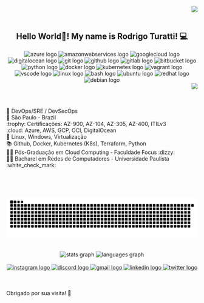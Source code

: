 <div align="right">
<img src="https://profile-counter.glitch.me/rturatti/count.svg?"  /></div>
<br clear="both">

<h2 align="center">Hello World👋! My name is Rodrigo Turatti! 💻</h2>

<div align="center">
  <img src="https://cdn.jsdelivr.net/gh/devicons/devicon/icons/azure/azure-original.svg" height="30" width="40" alt="azure logo"  />
  <img src="https://cdn.jsdelivr.net/gh/devicons/devicon/icons/amazonwebservices/amazonwebservices-original.svg" height="30" width="40" alt="amazonwebservices logo"  />
  <img src="https://cdn.jsdelivr.net/gh/devicons/devicon/icons/googlecloud/googlecloud-original.svg" height="30" width="40" alt="googlecloud logo"  />
  <img src="https://cdn.jsdelivr.net/gh/devicons/devicon/icons/digitalocean/digitalocean-original.svg" height="30" width="40" alt="digitalocean logo"  />
  <img src="https://cdn.jsdelivr.net/gh/devicons/devicon/icons/git/git-original.svg" height="30" width="40" alt="git logo"  />
  <img src="https://cdn.jsdelivr.net/gh/devicons/devicon/icons/github/github-original.svg" height="30" width="40" alt="github logo"  />
  <img src="https://cdn.jsdelivr.net/gh/devicons/devicon/icons/gitlab/gitlab-original.svg" height="30" width="40" alt="gitlab logo"  />
  <img src="https://cdn.jsdelivr.net/gh/devicons/devicon/icons/bitbucket/bitbucket-original.svg" height="30" width="40" alt="bitbucket logo"  />
  <img src="https://cdn.jsdelivr.net/gh/devicons/devicon/icons/python/python-original.svg" height="30" width="40" alt="python logo"  />
  <img src="https://cdn.jsdelivr.net/gh/devicons/devicon/icons/docker/docker-original.svg" height="30" width="40" alt="docker logo"  />
  <img src="https://cdn.jsdelivr.net/gh/devicons/devicon/icons/kubernetes/kubernetes-plain.svg" height="30" width="40" alt="kubernetes logo"  />
  <img src="https://cdn.jsdelivr.net/gh/devicons/devicon/icons/vagrant/vagrant-original.svg" height="30" width="40" alt="vagrant logo"  />
  <img src="https://cdn.jsdelivr.net/gh/devicons/devicon/icons/vscode/vscode-original.svg" height="30" width="40" alt="vscode logo"  />
  <img src="https://cdn.jsdelivr.net/gh/devicons/devicon/icons/linux/linux-original.svg" height="30" width="40" alt="linux logo"  />
  <img src="https://cdn.jsdelivr.net/gh/devicons/devicon/icons/bash/bash-original.svg" height="30" width="40" alt="bash logo"  />
  <img src="https://cdn.jsdelivr.net/gh/devicons/devicon/icons/ubuntu/ubuntu-plain.svg" height="30" width="40" alt="ubuntu logo"  />
  <img src="https://cdn.jsdelivr.net/gh/devicons/devicon/icons/redhat/redhat-original.svg" height="30" width="40" alt="redhat logo"  />
  <img src="https://cdn.jsdelivr.net/gh/devicons/devicon/icons/debian/debian-original.svg" height="30" width="40" alt="debian logo"  />
</div>


<!-- <h3 align="left">Analista DevOps/SRE e Futuro DevSecOps 🚀 (🚧 Em construção... 🚧)<br><br></h3> -->
<img align="right" height="300" src="https://www.contrastsecurity.com/hs-fs/hubfs/images/DevOps%20Solutions/devops-old-way.gif?width=1322&name=devops-old-way.gif"  />
<p align="left">
	<br>
	<br>
	<br>
	💼 DevOps/SRE / DevSecOps <br>
	🏡 São Paulo - Brazil <br>
	:trophy: Certificações: AZ-900, AZ-104, AZ-305, AZ-400, ITILv3 <br>
	:cloud: Azure, AWS, GCP, OCI, DigitalOcean <br>
	🐧 Linux, Windows, Virtualização <br>
	📚 Github, Docker, Kubernetes (K8s), Terraform, Python <br>
	👨‍🎓 Pós-Graduação em Cloud Computing - Faculdade Focus :dizzy: <br>
	👨‍🎓 Bacharel em Redes de Computadores - Universidade Paulista :white_check_mark: <br>
	<br>
	<br>
	<br>
</p>
<div align="center">
	
![Snake animation](https://github.com/phaelfp/phaelfp/blob/output/github-contribution-grid-snake.svg)
</div>

<br clear="both">

<div align="center">
  <img src="https://github-readme-stats.vercel.app/api?hide_title=false&hide_rank=false&show_icons=true&include_all_commits=true&count_private=true&disable_animations=false&theme=dracula&locale=en&hide_border=false&username=rturatti" height="150" alt="stats graph"  />
  <img src="https://github-readme-stats.vercel.app/api/top-langs?locale=en&hide_title=false&layout=compact&card_width=320&langs_count=5&theme=dracula&hide_border=false&username=rturatti" height="150" alt="languages graph"  />
</div>


<br clear="both">
<div align="center">
  <a href="https://www.instagram.com/rodrigoturatti_/" target="_blank">
    <img src="https://img.shields.io/static/v1?message=Instagram&logo=instagram&label=&color=E4405F&logoColor=white&labelColor=&style=for-the-badge" height="30" alt="instagram logo"  />
  </a>
  <a href="RodrigoTuratti#7522" target="_blank">
    <img src="https://img.shields.io/static/v1?message=Discord&logo=discord&label=&color=7289DA&logoColor=white&labelColor=&style=for-the-badge" height="30" alt="discord logo"  />
  </a>
  <a href="rodrigotup@gmail.com" target="_blank">
    <img src="https://img.shields.io/static/v1?message=Gmail&logo=gmail&label=&color=D14836&logoColor=white&labelColor=&style=for-the-badge" height="30" alt="gmail logo"  />
  </a>
  <a href="https://www.linkedin.com/in/rodrigoturatti/" target="_blank">
    <img src="https://img.shields.io/static/v1?message=LinkedIn&logo=linkedin&label=&color=0077B5&logoColor=white&labelColor=&style=for-the-badge" height="30" alt="linkedin logo"  />
  </a>
  <a href="https://twitter.com/RTurattix" target="_blank">
    <img src="https://img.shields.io/static/v1?message=Twitter&logo=twitter&label=&color=1DA1F2&logoColor=white&labelColor=&style=for-the-badge" height="30" alt="twitter logo"  />
  </a>
</div>

<br clear="both">
<br>
<br>
Obrigado por sua visita! 🚀
